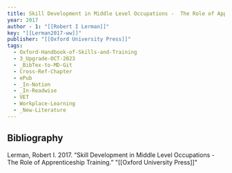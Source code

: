 ```yaml
---
title: Skill Development in Middle Level Occupations -  The Role of Apprenticeship Training
year: 2017
author - 1: "[[Robert I Lerman]]"
key: "[[Lerman2017-ww]]"
publisher: "[[Oxford University Press]]"
tags:
  - Oxford-Handbook-of-Skills-and-Training
  - 3_Upgrade-OCT-2023
  - _BibTex-to-MD-Git
  - Cross-Ref-Chapter
  - ePub
  - _In-Notion
  - _In-Readwise
  - VET
  - Workplace-Learning
  - _New-Literature
---
```


## Bibliography
Lerman, Robert I. 2017. “Skill Development in Middle Level Occupations -  The Role of Apprenticeship Training.” "[[Oxford University Press]]"